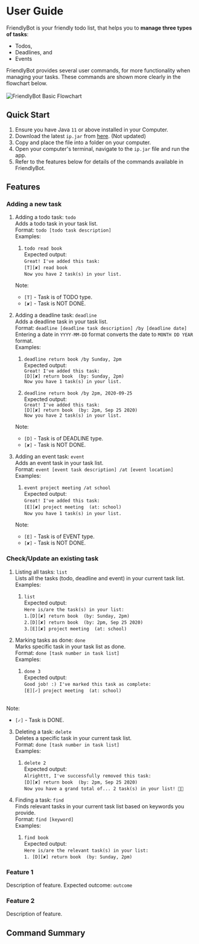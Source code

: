 # User Guide

FriendlyBot is your friendly todo list, that helps you to **manage three types of tasks**:
* Todos,
* Deadlines, and
* Events

FriendlyBot provides several user commands, for more functionality when managing your tasks.
These commands are shown more clearly in the flowchart below.
<br><br>![FriendlyBot Basic Flowchart](https://github.com/elizabethcwt/ip/commit/25d3f2a5c9006f885a93c4ff70e6efeaec0be217)

## Quick Start
1. Ensure you have Java `11` or above installed in your Computer.
1. Download the latest `ip.jar` from [here](https://github.com/elizabethcwt/ip/releases/tag/A-Jar). (Not updated)
1. Copy and place the file into a folder on your computer.
1. Open your computer's terminal, navigate to the `ip.jar` file and run the app.
1. Refer to the features below for details of the commands available in FriendlyBot.

## Features
### Adding a new task
1. Adding a todo task: `todo`
<br>Adds a todo task in your task list.
<br>Format: `todo [todo task description]`
<br>Examples: <br>
    1. `todo read book`
    <br>Expected output:
    <br>`Great! I've added this task:`
    <br>`[T][✘] read book`
    <br>`Now you have 2 task(s) in your list.`

	Note:
	* `[T]` - Task is of TODO type.
	* `[✘]` - Task is NOT DONE.
   
2. Adding a deadline task: `deadline`
<br>Adds a deadline task in your task list.
<br>Format: `deadline [deadline task description] /by [deadline date]`
<br>Entering a date in `YYYY-MM-DD` format converts the date to `MONTH DD YEAR` format.
<br>Examples: <br>
    1. `deadline return book /by Sunday, 2pm`
    <br>Expected output:
    <br>`Great! I've added this task:`
    <br>`[D][✘] return book  (by: Sunday, 2pm)`
    <br>`Now you have 1 task(s) in your list.`
    
    1. `deadline return book /by 2pm, 2020-09-25`
    <br>Expected output:
    <br>`Great! I've added this task:`
    <br>`[D][✘] return book  (by: 2pm, Sep 25 2020)`
    <br>`Now you have 2 task(s) in your list.`
  
	Note:
	* `[D]` - Task is of DEADLINE type.
	* `[✘]` - Task is NOT DONE.

3. Adding an event task: `event`
<br>Adds an event task in your task list.
<br>Format: `event [event task description] /at [event location]`
<br>Examples: <br>
    1. `event project meeting /at school`
    <br>Expected output:
    <br>`Great! I've added this task:`
    <br>`[E][✘] project meeting  (at: school)`
    <br>`Now you have 1 task(s) in your list.`
		
	Note:
	* `[E]` - Task is of EVENT type.
	* `[✘]` - Task is NOT DONE.
   
### Check/Update an existing task
1. Listing all tasks: `list`
<br>Lists all the tasks (todo, deadline and event) in your current task list.
<br>Examples: <br>
	1. `list`
	<br>Expected output:
	<br>`Here is/are the task(s) in your list:`
	<br>`1.[D][✘] return book  (by: Sunday, 2pm)`
	<br>`2.[D][✘] return book  (by: 2pm, Sep 25 2020)`
	<br>`3.[E][✘] project meeting  (at: school)`

2. Marking tasks as done: `done`
<br>Marks specific task in your task list as done.
<br>Format: `done [task number in task list]`
<br>Examples: <br>
	1. `done 3`
	<br>Expected output:
	<br>`Good job! :) I've marked this task as complete:`
	<br>`[E][✓] project meeting  (at: school)`
	
<br>Note:
* `[✓]` - Task is DONE.

3. Deleting a task: `delete`
<br>Deletes a specific task in your current task list.
<br>Format: `done [task number in task list]`
<br>Examples: <br>
	1. `delete 2`
	<br>Expected output:
    <br>`Alrighttt, I've successfully removed this task:`
    <br>`[D][✘] return book  (by: 2pm, Sep 25 2020)`
    <br>`Now you have a grand total of... 2 task(s) in your list! 👍🏼`
    
4. Finding a task: `find`
<br>Finds relevant tasks in your current task list based on keywords you provide.
<br>Format: `find [keyword]`
<br>Examples: <br>
    1. `find book`
    <br>Expected output:
    <br>`Here is/are the relevant task(s) in your list:`
    <br>`1. [D][✘] return book  (by: Sunday, 2pm)`

### Feature 1 
Description of feature.
Expected outcome:
`outcome`

### Feature 2
Description of feature.

## Command Summary
